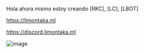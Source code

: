Hola ahora mismo estoy creando [RKC], [LC], [LBOT]

https://limontaka.ml

https://discord.limontaka.ml

![image](https://user-images.githubusercontent.com/97586891/181594151-9ace5d02-3820-40ce-8b17-3df835efe5e1.png)

